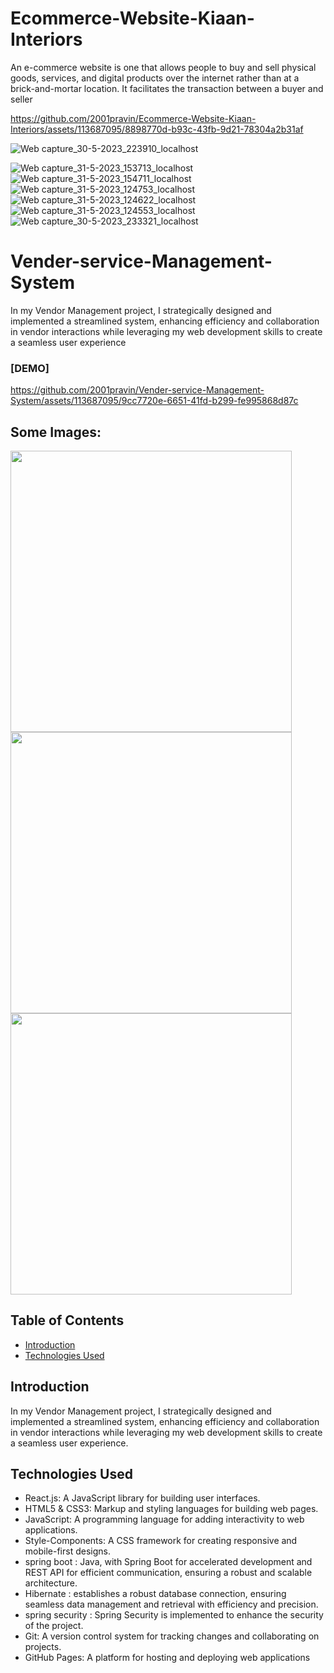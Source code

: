 # Ecommerce-Website-Kiaan-Interiors
 An e-commerce website is one that allows people to buy and sell physical goods, services, and digital products over the internet rather than at a brick-and-mortar location. It facilitates the transaction between a buyer and seller

 https://github.com/2001pravin/Ecommerce-Website-Kiaan-Interiors/assets/113687095/8898770d-b93c-43fb-9d21-78304a2b31af

![Web capture_30-5-2023_223910_localhost](https://github.com/2001pravin/Ecommerce-Website-Kiaan-Interiors/assets/113687095/5f5448bb-8bef-46e8-aa19-fd463caf020a)

![Web capture_31-5-2023_153713_localhost](https://github.com/2001pravin/Ecommerce-Website-Kiaan-Interiors/assets/113687095/d0d547de-21a8-455c-a94f-5d9c6b3bac17)
![Web capture_31-5-2023_154711_localhost](https://github.com/2001pravin/Ecommerce-Website-Kiaan-Interiors/assets/113687095/cd8238c7-4fe4-421a-90cc-e7e8f2e5d0b3)
![Web capture_31-5-2023_124753_localhost](https://github.com/2001pravin/Ecommerce-Website-Kiaan-Interiors/assets/113687095/26e68c7b-a208-490a-842f-61a41f89b5a2)
![Web capture_31-5-2023_124622_localhost](https://github.com/2001pravin/Ecommerce-Website-Kiaan-Interiors/assets/113687095/fd97dca9-4bcb-40a5-8f63-9e50c5cc5228)
![Web capture_31-5-2023_124553_localhost](https://github.com/2001pravin/Ecommerce-Website-Kiaan-Interiors/assets/113687095/6f3a7a1c-dea9-4eba-aaa7-540e74cf9ff7)
![Web capture_30-5-2023_233321_localhost](https://github.com/2001pravin/Ecommerce-Website-Kiaan-Interiors/assets/113687095/a26a6cfa-6d46-4297-987c-bb1e2c267deb)



# Vender-service-Management-System
In my Vendor Management project, I strategically designed and implemented a streamlined system, enhancing efficiency and collaboration in vendor interactions while leveraging my web development skills to create a seamless user experience

###  [DEMO] 
https://github.com/2001pravin/Vender-service-Management-System/assets/113687095/9cc7720e-6651-41fd-b299-fe995868d87c
## Some Images:
<img width="450px;" src="https://github.com/2001pravin/Vender-service-Management-System/assets/113687095/eea92a10-f03e-4c24-b170-51b828c8426e"/>
<img width="450px;" src="https://github.com/2001pravin/Vender-service-Management-System/assets/113687095/ec9595ae-ee51-41ec-9b87-d64134f8b675"/>
<img width="450px;"  src="https://github.com/2001pravin/Vender-service-Management-System/assets/113687095/d452fd3d-701d-4059-8c7d-ee6d89ea5d99"/>


## Table of Contents
- [Introduction](#introduction)
- [Technologies Used](#technologies-used)

## Introduction
In my Vendor Management project, I strategically designed and implemented a streamlined system, enhancing efficiency and collaboration in vendor interactions while leveraging my web development skills to create a seamless user experience.


## Technologies Used
- React.js: A JavaScript library for building user interfaces.
- HTML5 & CSS3: Markup and styling languages for building web pages.
- JavaScript: A programming language for adding interactivity to web applications.
- Style-Components: A CSS framework for creating responsive and mobile-first designs.
- spring boot : Java, with Spring Boot for accelerated development and REST API for efficient communication, ensuring a robust and scalable architecture.
- Hibernate :  establishes a robust database connection, ensuring seamless data management and retrieval with efficiency and precision.
- spring security : Spring Security is implemented to enhance the security of the project.
- Git: A version control system for tracking changes and collaborating on projects.
- GitHub Pages: A platform for hosting and deploying web applications




